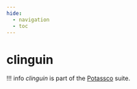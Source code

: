 ```yaml
---
hide:
  - navigation
  - toc
---
```


# clinguin

!!! info
    *clinguin* is part of the [Potassco](https://potassco.org) suite.
